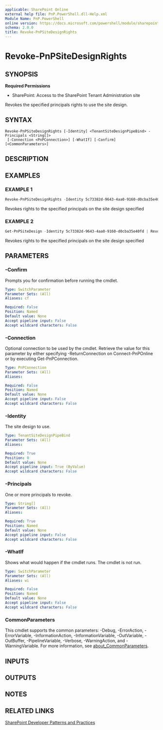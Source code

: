 ```yaml
---
applicable: SharePoint Online
external help file: PnP.PowerShell.dll-Help.xml
Module Name: PnP.PowerShell
online version: https://docs.microsoft.com/powershell/module/sharepoint-pnp/revoke-pnpsitedesignrights
schema: 2.0.0
title: Revoke-PnPSiteDesignRights
---
```


# Revoke-PnPSiteDesignRights

## SYNOPSIS

**Required Permissions**

* SharePoint: Access to the SharePoint Tenant Administration site

Revokes the specified principals rights to use the site design.

## SYNTAX

```
Revoke-PnPSiteDesignRights [-Identity] <TenantSiteDesignPipeBind> -Principals <String[]>
 [-Connection <PnPConnection>] [-WhatIf] [-Confirm] [<CommonParameters>]
```

## DESCRIPTION

## EXAMPLES

### EXAMPLE 1
```powershell
Revoke-PnPSiteDesignRights -Identity 5c73382d-9643-4aa0-9160-d0cba35e40fd -Principals "myuser@mydomain.com","myotheruser@mydomain.com"
```

Revokes rights to the specified principals on the site design specified

### EXAMPLE 2
```powershell
Get-PnPSiteDesign -Identity 5c73382d-9643-4aa0-9160-d0cba35e40fd | Revoke-PnPSiteDesignRights -Principals "myuser@mydomain.com","myotheruser@mydomain.com"
```

Revokes rights to the specified principals on the site design specified

## PARAMETERS

### -Confirm
Prompts you for confirmation before running the cmdlet.

```yaml
Type: SwitchParameter
Parameter Sets: (All)
Aliases: cf

Required: False
Position: Named
Default value: None
Accept pipeline input: False
Accept wildcard characters: False
```

### -Connection
Optional connection to be used by the cmdlet. Retrieve the value for this parameter by either specifying -ReturnConnection on Connect-PnPOnline or by executing Get-PnPConnection.

```yaml
Type: PnPConnection
Parameter Sets: (All)
Aliases:

Required: False
Position: Named
Default value: None
Accept pipeline input: False
Accept wildcard characters: False
```

### -Identity
The site design to use.

```yaml
Type: TenantSiteDesignPipeBind
Parameter Sets: (All)
Aliases:

Required: True
Position: 0
Default value: None
Accept pipeline input: True (ByValue)
Accept wildcard characters: False
```

### -Principals
One or more principals to revoke.

```yaml
Type: String[]
Parameter Sets: (All)
Aliases:

Required: True
Position: Named
Default value: None
Accept pipeline input: False
Accept wildcard characters: False
```

### -WhatIf
Shows what would happen if the cmdlet runs. The cmdlet is not run.

```yaml
Type: SwitchParameter
Parameter Sets: (All)
Aliases: wi

Required: False
Position: Named
Default value: None
Accept pipeline input: False
Accept wildcard characters: False
```

### CommonParameters
This cmdlet supports the common parameters: -Debug, -ErrorAction, -ErrorVariable, -InformationAction, -InformationVariable, -OutVariable, -OutBuffer, -PipelineVariable, -Verbose, -WarningAction, and -WarningVariable. For more information, see [about_CommonParameters](http://go.microsoft.com/fwlink/?LinkID=113216).

## INPUTS

## OUTPUTS

## NOTES

## RELATED LINKS

[SharePoint Developer Patterns and Practices](https://aka.ms/sppnp)